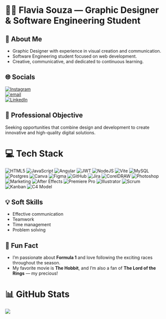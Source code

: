 # 👩‍💻 Flavia Souza — Graphic Designer & Software Engineering Student

## 💫 About Me
- Graphic Designer with experience in visual creation and communication.
- Software Engineering student focused on web development.
- Creative, communicative, and dedicated to continuous learning.

## 🌐 Socials
[![Instagram](https://img.shields.io/badge/Instagram-%23E4405F.svg?logo=Instagram&logoColor=white)](https://instagram.com/flavia_antonieli) <br> [![email](https://img.shields.io/badge/Email-D14836?logo=gmail&logoColor=white)](mailto:souza.flaviaantonieli@gmail.com) <br>[![LinkedIn](https://img.shields.io/badge/LinkedIn-%230077B5.svg?logo=linkedin&logoColor=white)](https://linkedin.com/in/FlaviaAntonielideSouza) 

## 🎯 Professional Objective
Seeking opportunities that combine design and development to create innovative and high-quality digital solutions.

# 💻 Tech Stack
![HTML5](https://img.shields.io/badge/HTML5-%23E34F26?style=for-the-badge&logo=html5&logoColor=white)
![JavaScript](https://img.shields.io/badge/JavaScript-%23323330?style=for-the-badge&logo=javascript&logoColor=%23F7DF1E)
![Angular](https://img.shields.io/badge/Angular-%23DD0031?style=for-the-badge&logo=angular&logoColor=white)
![JWT](https://img.shields.io/badge/JWT-black?style=for-the-badge&logo=JSON%20web%20tokens)
![NodeJS](https://img.shields.io/badge/Node.js-6DA55F?style=for-the-badge&logo=node.js&logoColor=white)
![Vite](https://img.shields.io/badge/Vite-%23646CFF?style=for-the-badge&logo=vite&logoColor=white)
![MySQL](https://img.shields.io/badge/MySQL-4479A1?style=for-the-badge&logo=mysql&logoColor=white)
![Postgres](https://img.shields.io/badge/Postgres-%23316192?style=for-the-badge&logo=postgresql&logoColor=white)
![Canva](https://img.shields.io/badge/Canva-%2300C4CC?style=for-the-badge&logo=canva&logoColor=white)
![Figma](https://img.shields.io/badge/Figma-%23F24E1E?style=for-the-badge&logo=figma&logoColor=white)
![GitHub](https://img.shields.io/badge/GitHub-%23121011?style=for-the-badge&logo=github&logoColor=white)
![Jira](https://img.shields.io/badge/Jira-%230A0FFF?style=for-the-badge&logo=atlassian&logoColor=white)
![CorelDRAW](https://img.shields.io/badge/CorelDRAW-00B388?style=for-the-badge&logo=coreldraw&logoColor=white)
![Photoshop](https://img.shields.io/badge/Photoshop-31A8FF?style=for-the-badge&logo=adobephotoshop&logoColor=white)
![Marketing](https://img.shields.io/badge/Marketing-%23FF6F61?style=for-the-badge&logo=megaport&logoColor=white)
![After Effects](https://img.shields.io/badge/After%20Effects-9999FF?style=for-the-badge&logo=adobeaftereffects&logoColor=white)
![Premiere Pro](https://img.shields.io/badge/Premiere%20Pro-9999FF?style=for-the-badge&logo=adobepremierepro&logoColor=white)
![Illustrator](https://img.shields.io/badge/Illustrator-FF9A00?style=for-the-badge&logo=adobeillustrator&logoColor=white)
![Scrum](https://img.shields.io/badge/Scrum-%230094FF?style=for-the-badge&logo=scrumalliance&logoColor=white)
![Kanban](https://img.shields.io/badge/Kanban-%23009688?style=for-the-badge&logo=trello&logoColor=white)
![C4 Model](https://img.shields.io/badge/C4%20Model-Architecture%20Modeling-%230078D4?style=for-the-badge&logo=data&logoColor=white)

## 💡 Soft Skills
- Effective communication  
- Teamwork  
- Time management  
- Problem solving  

## 🎉 Fun Fact

- I’m passionate about **Formula 1** and love following the exciting races throughout the season.  
- My favorite movie is **The Hobbit**, and I’m also a fan of **The Lord of the Rings** — my precious!  

# 📊 GitHub Stats
![](https://github-readme-stats.vercel.app/api/top-langs/?username=FlaviaAtonieli&theme=dark&hide_border=false&include_all_commits=false&count_private=false&layout=compact)
